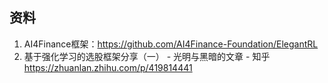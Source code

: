 ## 资料
1. AI4Finance框架：https://github.com/AI4Finance-Foundation/ElegantRL
2. 基于强化学习的选股框架分享（一） - 光明与黑暗的文章 - 知乎 https://zhuanlan.zhihu.com/p/419814441